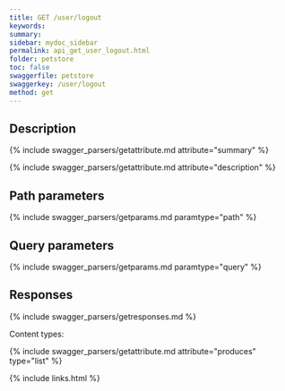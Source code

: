 ```yaml
---
title: GET /user/logout
keywords: 
summary: 
sidebar: mydoc_sidebar
permalink: api_get_user_logout.html
folder: petstore
toc: false
swaggerfile: petstore
swaggerkey: /user/logout
method: get
---
```

## Description

{% include swagger_parsers/getattribute.md attribute="summary" %}

{% include swagger_parsers/getattribute.md attribute="description" %}

## Path parameters

{% include swagger_parsers/getparams.md paramtype="path" %}

## Query parameters

{% include swagger_parsers/getparams.md paramtype="query" %}

## Responses

{% include swagger_parsers/getresponses.md %}

Content types:

{% include swagger_parsers/getattribute.md attribute="produces" type="list" %}

{% include links.html %}
